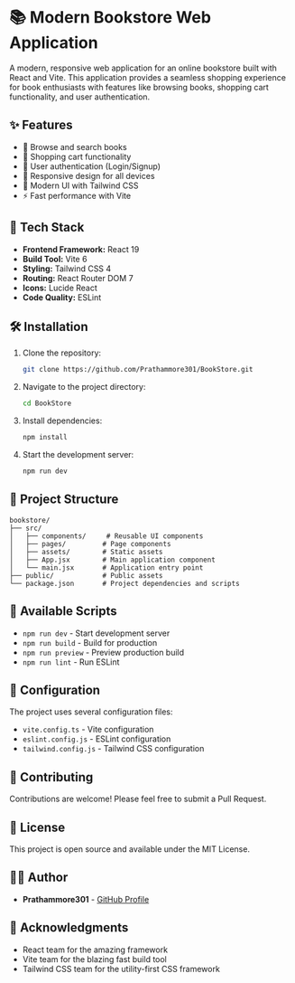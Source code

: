 # 📚 Modern Bookstore Web Application

A modern, responsive web application for an online bookstore built with React and Vite. This application provides a seamless shopping experience for book enthusiasts with features like browsing books, shopping cart functionality, and user authentication.

## ✨ Features

- 📖 Browse and search books
- 🛒 Shopping cart functionality
- 👤 User authentication (Login/Signup)
- 📱 Responsive design for all devices
- 🎨 Modern UI with Tailwind CSS
- ⚡ Fast performance with Vite

## 🚀 Tech Stack

- **Frontend Framework:** React 19
- **Build Tool:** Vite 6
- **Styling:** Tailwind CSS 4
- **Routing:** React Router DOM 7
- **Icons:** Lucide React
- **Code Quality:** ESLint

## 🛠️ Installation

1. Clone the repository:
   ```bash
   git clone https://github.com/Prathammore301/BookStore.git
   ```

2. Navigate to the project directory:
   ```bash
   cd BookStore
   ```

3. Install dependencies:
   ```bash
   npm install
   ```

4. Start the development server:
   ```bash
   npm run dev
   ```

## 📁 Project Structure

```
bookstore/
├── src/
│   ├── components/     # Reusable UI components
│   ├── pages/         # Page components
│   ├── assets/        # Static assets
│   ├── App.jsx        # Main application component
│   └── main.jsx       # Application entry point
├── public/            # Public assets
└── package.json       # Project dependencies and scripts
```

## 🎯 Available Scripts

- `npm run dev` - Start development server
- `npm run build` - Build for production
- `npm run preview` - Preview production build
- `npm run lint` - Run ESLint

## 🔧 Configuration

The project uses several configuration files:
- `vite.config.ts` - Vite configuration
- `eslint.config.js` - ESLint configuration
- `tailwind.config.js` - Tailwind CSS configuration

## 🤝 Contributing

Contributions are welcome! Please feel free to submit a Pull Request.

## 📝 License

This project is open source and available under the MIT License.

## 👨‍💻 Author

- **Prathammore301** - [GitHub Profile](https://github.com/Prathammore301)

## 🙏 Acknowledgments

- React team for the amazing framework
- Vite team for the blazing fast build tool
- Tailwind CSS team for the utility-first CSS framework